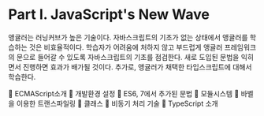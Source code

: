 # Part Ⅰ. JavaScript's New Wave

앵귤러는 러닝커브가 높은 기술이다. 자바스크립트의 기초가 없는 상태에서 앵귤러를 학습하는 것은 비효율적이다. 학습자가 어려움에 처하지 않고 부드럽게 앵귤러 프레임워크의 문으로 들어갈 수 있도록 자바스크립트의 기초를 점검한다. 새로 도입된 문법을 익히면서 진행하면 효과가 배가될 것이다. 추가로, 앵귤러가 채택한 타입스크립트에 대해서 학습한다.

	ECMAScript소개
	개발환경 설정
	ES6, 7에서 추가된 문법
	모듈시스템
	바벨을 이용한 트랜스파일링
	클래스
	비동기 처리 기술
	TypeScript 소개
